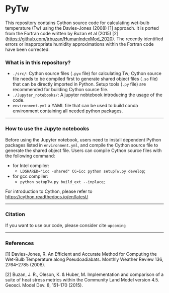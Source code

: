 # PyTw
This repository contains Cython source code for calculating wet-bulb temperature (Tw) using the Davies-Jones (2008) [1] approach. It is ported from the Fortran code written by Buzan et al (2015) [2] (https://github.com/jrbuzan/HumanIndexMod_2020). The recently identified errors or inappropriate humidity approximations within the Fortran code have been corrected.


### What is in this repository?
- `./src/`: Cython source files (```.pyx``` file) for calculating Tw; Cython source file needs to be compiled first to generate shared object files (```.so``` file) that can be directly imported in Python. Setup tools (```.py``` file) are recommended for building Cython source file.
- `./Jupyter_notebooks/`: A jupyter nobtebook introducing the usage of the code. 
- `environment.yml` a YAML file that can be used to build conda environment containing all needed python packages.

****
### How to use the Jupyte notebooks
Before using the Jupyter notebook, users need to install dependent Python packages listed in `environment.yml`, and compile the Cython source file to generate the shared object file. Users can compile Cython source files with the following command:
- for Intel compiler: 
  - `LDSHARED="icc -shared" CC=icc python setupTw.py develop`; 
- for gcc compiler: 
  - `python setupTw.py build_ext --inplace`; 
  
For introduction to Cython, please refer to https://cython.readthedocs.io/en/latest/

****
### Citation
If you want to use our code, please consider cite `upcoming`

****
### References

[1] Davies-Jones, R. An Efficient and Accurate Method for Computing the Wet-Bulb Temperature along Pseudoadiabats. Monthly Weather Review 136, 2764–2785 (2008).

[2] Buzan, J. R., Oleson, K. & Huber, M. Implementation and comparison of a suite of heat stress metrics within the Community Land Model version 4.5. Geosci. Model Dev. 8, 151–170 (2015).
